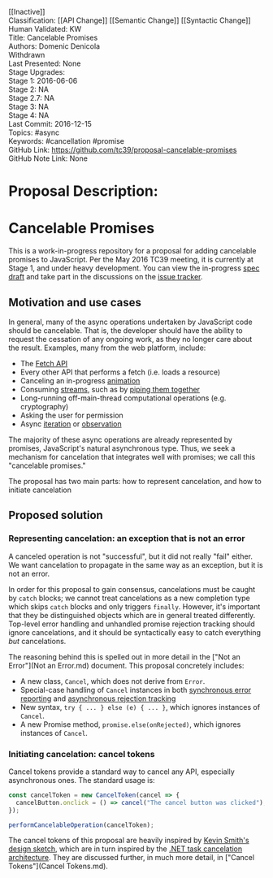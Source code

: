 [[Inactive]]<br>Classification: [[API Change]] [[Semantic Change]] [[Syntactic Change]]<br>Human Validated: KW<br>Title: Cancelable Promises<br>Authors: Domenic Denicola<br>Withdrawn<br>Last Presented: None<br>Stage Upgrades:<br>Stage 1: 2016-06-06  
Stage 2: NA  
Stage 2.7: NA  
Stage 3: NA  
Stage 4: NA<br>Last Commit: 2016-12-15<br>Topics: #async<br>Keywords: #cancellation #promise <br>GitHub Link: https://github.com/tc39/proposal-cancelable-promises <br>GitHub Note Link: None
# Proposal Description:
# Cancelable Promises

This is a work-in-progress repository for a proposal for adding cancelable promises to JavaScript. Per the May 2016 TC39 meeting, it is currently at Stage 1, and under heavy development. You can view the in-progress [spec draft](https://tc39.github.io/proposal-cancelable-promises/) and take part in the discussions on the [issue tracker](https://github.com/tc39/proposal-cancelable-promises/issues).

## Motivation and use cases

In general, many of the async operations undertaken by JavaScript code should be cancelable. That is, the developer should have the ability to request the cessation of any ongoing work, as they no longer care about the result. Examples, many from the web platform, include:

- The [Fetch API](https://fetch.spec.whatwg.org/#fetch-api)
- Every other API that performs a fetch (i.e. loads a resource)
- Canceling an in-progress [animation](https://w3c.github.io/web-animations/)
- Consuming [streams](https://streams.spec.whatwg.org/), such as by [piping them together](https://streams.spec.whatwg.org/#pipe-chains)
- Long-running off-main-thread computational operations (e.g. cryptography)
- Asking the user for permission
- Async [iteration](https://github.com/tc39/proposal-async-iteration) or [observation](https://github.com/zenparsing/es-observable)

The majority of these async operations are already represented by promises, JavaScript's natural asynchronous type. Thus, we seek a mechanism for cancelation that integrates well with promises; we call this "cancelable promises."

The proposal has two main parts: how to represent cancelation, and how to initiate cancelation

## Proposed solution

### Representing cancelation: an exception that is not an error

A canceled operation is not "successful", but it did not really "fail" either. We want cancelation to propagate in the same way as an exception, but it is not an error.

In order for this proposal to gain consensus, cancelations must be caught by `catch` blocks; we cannot treat cancelations as a new completion type which skips `catch` blocks and only triggers `finally`. However, it's important that they be distinguished objects which are in general treated differently. Top-level error handling and unhandled promise rejection tracking should ignore cancelations, and it should be syntactically easy to catch everything _but_ cancelations.

The reasoning behind this is spelled out in more detail in the ["Not an Error"](Not an Error.md) document. This proposal concretely includes:

- A new class, `Cancel`, which does not derive from `Error`.
- Special-case handling of `Cancel` instances in both [synchronous error reporting](https://tc39.github.io/ecma262/#sec-host-report-errors) and [asynchronous rejection tracking](https://tc39.github.io/ecma262/#sec-host-promise-rejection-tracker)
- New syntax, `try { ... } else (e) { ... }`, which ignores instances of `Cancel`.
- A new Promise method, `promise.else(onRejected)`, which ignores instances of `Cancel`.

### Initiating cancelation: cancel tokens

Cancel tokens provide a standard way to cancel any API, especially asynchronous ones. The standard usage is:

```js
const cancelToken = new CancelToken(cancel => {
  cancelButton.onclick = () => cancel("The cancel button was clicked");
});

performCancelableOperation(cancelToken);
```

The cancel tokens of this proposal are heavily inspired by [Kevin Smith's design sketch](https://github.com/zenparsing/es-cancel-token), which are in turn inspired by the [.NET task cancelation architecture](https://msdn.microsoft.com/en-us/library/dd997396.aspx). They are discussed further, in much more detail, in ["Cancel Tokens"](Cancel Tokens.md).
